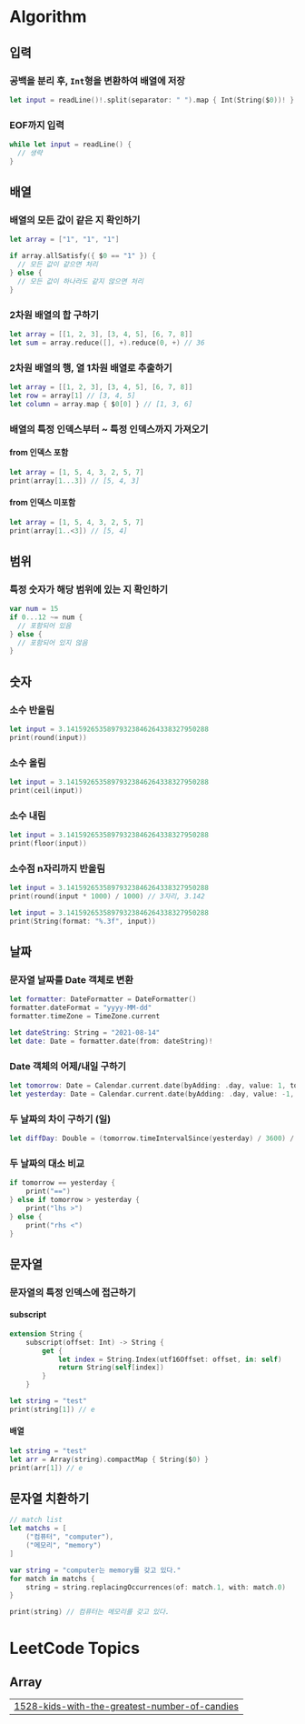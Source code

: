 # Algorithm

## 입력

### 공백을 분리 후, `Int`형을 변환하여 배열에 저장
```swift
let input = readLine()!.split(separator: " ").map { Int(String($0))! }
```

### EOF까지 입력
```swift
while let input = readLine() {
  // 생략
}
```

## 배열

### 배열의 모든 값이 같은 지 확인하기
```swift
let array = ["1", "1", "1"]

if array.allSatisfy({ $0 == "1" }) {
  // 모든 값이 같으면 처리
} else {
  // 모든 값이 하나라도 같지 않으면 처리
}
```

### 2차원 배열의 합 구하기
```swift
let array = [[1, 2, 3], [3, 4, 5], [6, 7, 8]]
let sum = array.reduce([], +).reduce(0, +) // 36
```

### 2차원 배열의 행, 열 1차원 배열로 추출하기
```swift
let array = [[1, 2, 3], [3, 4, 5], [6, 7, 8]]
let row = array[1] // [3, 4, 5]
let column = array.map { $0[0] } // [1, 3, 6]
```

### 배열의 특정 인덱스부터 ~ 특정 인덱스까지 가져오기

#### from 인덱스 포함
```swift
let array = [1, 5, 4, 3, 2, 5, 7]
print(array[1...3]) // [5, 4, 3]
```

#### from 인덱스 미포함
```swift
let array = [1, 5, 4, 3, 2, 5, 7]
print(array[1..<3]) // [5, 4]
```

## 범위

### 특정 숫자가 해당 범위에 있는 지 확인하기
```swift
var num = 15
if 0...12 ~= num {
  // 포함되어 있음
} else {
  // 포함되어 있지 않음
}
```

## 숫자

### 소수 반올림

```swift
let input = 3.14159265358979323846264338327950288
print(round(input))
```

### 소수 올림

```swift
let input = 3.14159265358979323846264338327950288
print(ceil(input))
```

### 소수 내림

```swift
let input = 3.14159265358979323846264338327950288
print(floor(input))
```

### 소수점 n자리까지 반올림

```swift
let input = 3.14159265358979323846264338327950288
print(round(input * 1000) / 1000) // 3자리, 3.142
```

```swift
let input = 3.14159265358979323846264338327950288
print(String(format: "%.3f", input))
```

## 날짜

### 문자열 날짜를 Date 객체로 변환

```swift
let formatter: DateFormatter = DateFormatter()
formatter.dateFormat = "yyyy-MM-dd"
formatter.timeZone = TimeZone.current

let dateString: String = "2021-08-14"
let date: Date = formatter.date(from: dateString)!
```

### Date 객체의 어제/내일 구하기

```swift
let tomorrow: Date = Calendar.current.date(byAdding: .day, value: 1, to: date)!
let yesterday: Date = Calendar.current.date(byAdding: .day, value: -1, to: date)!
```

### 두 날짜의 차이 구하기 (일)

```swift
let diffDay: Double = (tomorrow.timeIntervalSince(yesterday) / 3600) / 24
```

### 두 날짜의 대소 비교

```swift
if tomorrow == yesterday {
    print("==")
} else if tomorrow > yesterday {
    print("lhs >")
} else {
    print("rhs <")
}
```

## 문자열

### 문자열의 특정 인덱스에 접근하기

#### subscript
```swift
extension String {
    subscript(offset: Int) -> String {
        get {
            let index = String.Index(utf16Offset: offset, in: self)
            return String(self[index])
        }
    }
```

```swift
let string = "test"
print(string[1]) // e
```

#### 배열
```swift
let string = "test"
let arr = Array(string).compactMap { String($0) }
print(arr[1]) // e
```

## 문자열 치환하기

```swift
// match list
let matchs = [
    ("컴퓨터", "computer"),
    ("메모리", "memory")
]

var string = "computer는 memory를 갖고 있다."
for match in matchs {
    string = string.replacingOccurrences(of: match.1, with: match.0)
}

print(string) // 컴퓨터는 메모리를 갖고 있다.
```
<!---LeetCode Topics Start-->
# LeetCode Topics
## Array
|  |
| ------- |
| [1528-kids-with-the-greatest-number-of-candies](https://github.com/jwonyLee/Algorithm/tree/master/1528-kids-with-the-greatest-number-of-candies) |
<!---LeetCode Topics End-->